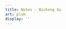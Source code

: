 ```yaml
---
title: Notes - Bicheng Gu
art: plum
display: ''
---
```


<SubNav />

<ListPosts only-date type="note" />
